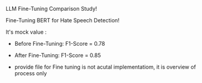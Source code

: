 LLM Fine-Tuning Comparison Study!

Fine-Tuning BERT for Hate Speech Detection!

It's mock value :
- Before Fine-Tuning: F1-Score = 0.78
- After Fine-Tuning: F1-Score = 0.85


- provide file for Fine tuning is not acutal implementatiom, it is overview of process only



